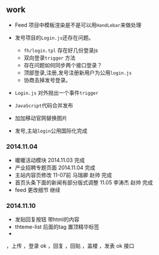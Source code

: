 ## work

* Feed 项目中模板渲染是不是可以用`HandLebar`来做处理
* 发号项目的`Login.js`还存在问题。

  - `fh/login.tpl` 存在好几份登录js
  - 双向登录`trigger` 方法
  - 存在问题如何同步两个接口登录？
  - 顶部登录,注册,发号注册新用户为公用`login.js`
  - 协商去掉发号登录。

* `Login.js` 对外抛出一个事件`trigger`
* `JavaScript`代码合并发布
* 加加移动官网替换图片
* 发号,主站`login`公用国际化完成

### 2014.11.04
 * 暖暖活动模块 2014.11.03 完成
 * 产业招聘专题页面 2014.11.04 完成
 * 主站内容页修改  11-07前 马瑞卿 赵帅 完成
 * 首页头条下面的新闻有部分版式调整 11.05 李涛杰 赵帅 完成
 * feed 更改细节 继续 

### 2014.11.10
 * 发贴回复按钮 带html的内容
 * thteme-list 后面的tag 置顶精华标签
 * 
 ，上传 <D-r>
 ，登录 ok 
 ，回复
 ，回贴
 ，盖楼
 ，发表 ok 接口


